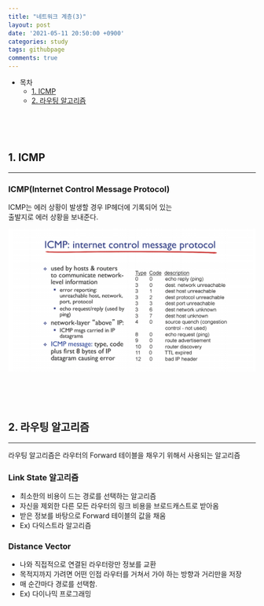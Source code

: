 ```yaml
---
title: "네트워크 계층(3)"
layout: post
date: '2021-05-11 20:50:00 +0900'
categories: study
tags: githubpage
comments: true
---
```


- 목차
    - [1. ICMP](#1-icmp)
    - [2. 라우팅 알고리즘](#2-라우팅-알고리즘)
<br>
<br>
<br>

## 1. ICMP
---

### ICMP(Internet Control Message Protocol)
ICMP는 에러 상황이 발생할 경우 IP헤더에 기록되어 있는<br>
출발지로 에러 상황을 보내준다.<br>

![ex_screenshot](/assets/img/icmp.PNG)<br>


<br>
<br>
<br>

## 2. 라우팅 알고리즘
---
라우팅 알고리즘은 라우터의 Forward 테이블을 채우기 위해서 사용되는 알고리즘<br>

### Link State 알고리즘
- 최소한의 비용이 드는 경로를 선택하는 알고리즘
- 자신을 제외한 다른 모든 라우터의 링크 비용을 브로드캐스트로 받아옴
- 받은 정보를 바탕으로 Forward 테이블의 값을 채움
- Ex) 다익스트라 알고리즘

### Distance Vector
- 나와 직접적으로 연결된 라우터랑만 정보를 교환
- 목적지까지 가려면 어떤 인접 라우터를 거쳐서 가야 하는 방향과 거리만을 저장
- 매 순간마다 경로를 선택함.
- Ex) 다이나믹 프로그래밍



